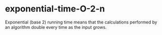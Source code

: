 # exponential-time-O-2-n

Exponential (base 2) running time means that the calculations performed by an algorithm double every time as the input grows.
